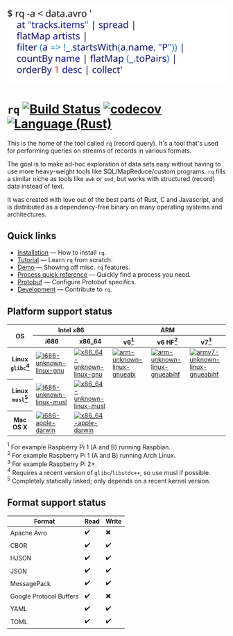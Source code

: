 <p align="center"><img src="doc/image/example.svg" alt="example"></p>

# `rq` [![Build Status](https://travis-ci.org/dflemstr/rq.svg?branch=master)](https://travis-ci.org/dflemstr/rq) [![codecov](https://codecov.io/gh/dflemstr/rq/branch/master/graph/badge.svg)](https://codecov.io/gh/dflemstr/rq) [![Language (Rust)](https://img.shields.io/badge/powered_by-Rust-blue.svg)](http://www.rust-lang.org/)

This is the home of the tool called `rq` (record query).  It's a tool
that's used for performing queries on streams of records in various
formats.

The goal is to make ad-hoc exploration of data sets easy without
having to use more heavy-weight tools like SQL/MapReduce/custom
programs.  `rq` fills a similar niche as tools like `awk` or `sed`,
but works with structured (record) data instead of text.

It was created with love out of the best parts of Rust, C and
Javascript, and is distributed as a dependency-free binary on many
operating systems and architectures.

## Quick links

  - [Installation](doc/installation.md) — How to install `rq`.
  - [Tutorial](doc/tutorial.md) — Learn `rq` from scratch.
  - [Demo](doc/demo.md) — Showing off misc. `rq` features.
  - [Process quick reference](https://dflemstr.github.io/rq/js/global.html)
    — Quickly find a process you need.
  - [Protobuf](doc/protobuf.md) — Configure Protobuf specifics.
  - [Development](CONTRIBUTING.md) — Contribute to `rq`.

## Platform support status

<table>
  <thead>
    <tr>
      <th rowspan="2">OS</th>
      <th colspan="2">Intel x86</th>
      <th colspan="3">ARM</th>
    </tr>
    <tr>
      <th>i686</th>
      <th>x86_64</th>
      <th>v6<a href="#foot1"><sup>1</sup></a></th>
      <th>v6 HF<a href="#foot2"><sup>2</sup></a></th>
      <th>v7<a href="#foot3"><sup>3</sup></a></th>
    </tr>
  </thead>
  <tbody>
    <tr>
      <th>Linux <code>glibc</code><a href="#foot4"><sup>4</sup></a></th>
      <td>
        <a href="https://s3-eu-west-1.amazonaws.com/record-query/record-query/i686-unknown-linux-gnu/rq">
          <img src="https://s3-eu-west-1.amazonaws.com/record-query/record-query/i686-unknown-linux-gnu/badge-small.svg?v=2"
               alt="i686-unknown-linux-gnu">
        </a>
      </td>
      <td>
        <a href="https://s3-eu-west-1.amazonaws.com/record-query/record-query/x86_64-unknown-linux-gnu/rq">
          <img src="https://s3-eu-west-1.amazonaws.com/record-query/record-query/x86_64-unknown-linux-gnu/badge-small.svg?v=2"
               alt="x86_64-unknown-linux-gnu">
        </a>
      </td>
      <td>
        <a href="https://s3-eu-west-1.amazonaws.com/record-query/record-query/arm-unknown-linux-gnueabi/rq">
          <img src="https://s3-eu-west-1.amazonaws.com/record-query/record-query/arm-unknown-linux-gnueabi/badge-small.svg?v=2"
               alt="arm-unknown-linux-gnueabi">
        </a>
      </td>
      <td>
        <a href="https://s3-eu-west-1.amazonaws.com/record-query/record-query/arm-unknown-linux-gnueabihf/rq">
          <img src="https://s3-eu-west-1.amazonaws.com/record-query/record-query/arm-unknown-linux-gnueabihf/badge-small.svg?v=2"
               alt="arm-unknown-linux-gnueabihf">
        </a>
      </td>
      <td>
        <a href="https://s3-eu-west-1.amazonaws.com/record-query/record-query/armv7-unknown-linux-gnueabihf/rq">
          <img src="https://s3-eu-west-1.amazonaws.com/record-query/record-query/armv7-unknown-linux-gnueabihf/badge-small.svg?v=2"
               alt="armv7-unknown-linux-gnueabihf">
        </a>
      </td>
    </tr>
    <tr>
      <th>Linux <code>musl</code><a href="#foot5"><sup>5</sup></a></th>
      <td>
        <a href="https://s3-eu-west-1.amazonaws.com/record-query/record-query/i686-unknown-linux-musl/rq">
          <img src="https://s3-eu-west-1.amazonaws.com/record-query/record-query/i686-unknown-linux-musl/badge-small.svg?v=2"
               alt="i686-unknown-linux-musl">
        </a>
      </td>
      <td>
        <a href="https://s3-eu-west-1.amazonaws.com/record-query/record-query/x86_64-unknown-linux-musl/rq">
          <img src="https://s3-eu-west-1.amazonaws.com/record-query/record-query/x86_64-unknown-linux-musl/badge-small.svg?v=2"
               alt="x86_64-unknown-linux-musl">
        </a>
      </td>
      <td>
        &nbsp;
      </td>
      <td>
        &nbsp;
      </td>
      <td>
        &nbsp;
      </td>
    </tr>
    <tr>
      <th>Mac OS X</th>
      <td>
        <a href="https://s3-eu-west-1.amazonaws.com/record-query/record-query/i686-apple-darwin/rq">
          <img src="https://s3-eu-west-1.amazonaws.com/record-query/record-query/i686-apple-darwin/badge-small.svg?v=2"
               alt="i686-apple-darwin">
        </a>
      </td>
      <td>
        <a href="https://s3-eu-west-1.amazonaws.com/record-query/record-query/x86_64-apple-darwin/rq">
          <img src="https://s3-eu-west-1.amazonaws.com/record-query/record-query/x86_64-apple-darwin/badge-small.svg?v=2"
               alt="x86_64-apple-darwin">
        </a>
      </td>
      <td>
        &nbsp;
      </td>
      <td>
        &nbsp;
      </td>
      <td>
        &nbsp;
      </td>
    </tr>
  </tbody>
</table>

<a name="foot1"><sup>1</sup></a> For example Raspberry Pi 1 (A and B) running Raspbian.  
<a name="foot2"><sup>2</sup></a> For example Raspberry Pi 1 (A and B) running Arch Linux.  
<a name="foot3"><sup>3</sup></a> For example Raspberry Pi 2+.  
<a name="foot4"><sup>4</sup></a> Requires a recent version of `glibc`/`libstdc++`, so use musl if possible.  
<a name="foot5"><sup>5</sup></a> Completely statically linked; only depends on a recent kernel version.

## Format support status

| Format                  | Read | Write |
|-------------------------|------|-------|
| Apache Avro             | ✔️    | ✖️     |
| CBOR                    | ✔️    | ✔️     |
| HJSON                   | ✔️    | ✔️     |
| JSON                    | ✔️    | ✔️     |
| MessagePack             | ✔️    | ✔️     |
| Google Protocol Buffers | ✔️    | ✖️     |
| YAML                    | ✔️    | ✔️     |
| TOML                    | ✔️    | ✔️     |
